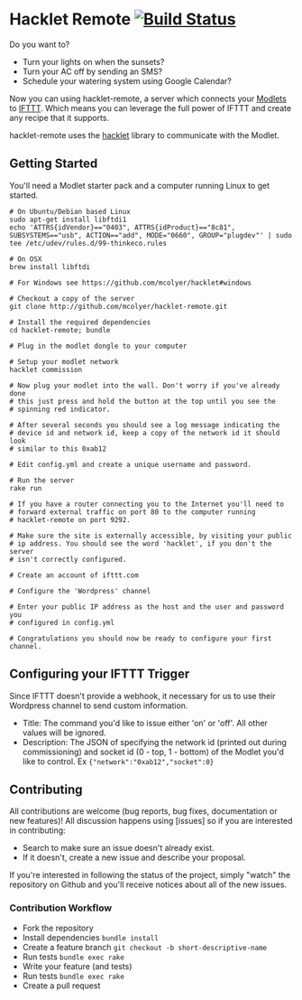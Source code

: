 # Hacklet Remote [![Build Status](https://travis-ci.org/mcolyer/hacklet-remote.png)](https://travis-ci.org/mcolyer/hacklet-remote)

Do you want to?

* Turn your lights on when the sunsets?
* Turn your AC off by sending an SMS?
* Schedule your watering system using Google Calendar?

Now you can using hacklet-remote, a server which connects your [Modlets]
to [IFTTT]. Which means you can leverage the full power of IFTTT and
create any recipe that it supports.

hacklet-remote uses the [hacklet] library to communicate with the
Modlet.

## Getting Started

You'll need a Modlet starter pack and a computer running Linux to get started.

```shell
# On Ubuntu/Debian based Linux
sudo apt-get install libftdi1
echo 'ATTRS{idVendor}=="0403", ATTRS{idProduct}=="8c81", SUBSYSTEMS=="usb", ACTION=="add", MODE="0660", GROUP="plugdev"' | sudo tee /etc/udev/rules.d/99-thinkeco.rules

# On OSX
brew install libftdi

# For Windows see https://github.com/mcolyer/hacklet#windows

# Checkout a copy of the server
git clone http://github.com/mcolyer/hacklet-remote.git

# Install the required dependencies
cd hacklet-remote; bundle

# Plug in the modlet dongle to your computer

# Setup your modlet network
hacklet commission

# Now plug your modlet into the wall. Don't worry if you've already done
# this just press and hold the button at the top until you see the
# spinning red indicator.

# After several seconds you should see a log message indicating the
# device id and network id, keep a copy of the network id it should look
# similar to this 0xab12

# Edit config.yml and create a unique username and password.

# Run the server
rake run

# If you have a router connecting you to the Internet you'll need to
# forward external traffic on port 80 to the computer running
# hacklet-remote on port 9292.

# Make sure the site is externally accessible, by visiting your public
# ip address. You should see the word 'hacklet', if you don't the server
# isn't correctly configured.

# Create an account of ifttt.com

# Configure the 'Wordpress' channel

# Enter your public IP address as the host and the user and password you
# configured in config.yml

# Congratulations you should now be ready to configure your first channel.
```

## Configuring your IFTTT Trigger

Since IFTTT doesn't provide a webhook, it necessary for us to use their
Wordpress channel to send custom information.

* Title: The command you'd like to issue either 'on' or 'off'. All other
  values will be ignored.
* Description: The JSON of specifying the network id (printed out during
  commissioning) and socket id (0 - top, 1 - bottom) of the Modlet you'd like to
  control. Ex `{"network":"0xab12","socket":0}`

## Contributing

All contributions are welcome (bug reports, bug fixes, documentation or
new features)! All discussion happens using [issues] so if you are
interested in contributing:

* Search to make sure an issue doesn't already exist.
* If it doesn't, create a new issue and describe your proposal.

If you're interested in following the status of the project, simply
"watch" the repository on Github and you'll receive notices about all of
the new issues.

### Contribution Workflow

* Fork the repository
* Install dependencies `bundle install`
* Create a feature branch `git checkout -b short-descriptive-name`
* Run tests `bundle exec rake`
* Write your feature (and tests)
* Run tests `bundle exec rake`
* Create a pull request

[IFTTT]: http://ifttt.com
[Modlets]: http://themodlet.com
[amazon]: http://www.amazon.com/ThinkEco-TE1010-Modlet-Starter-White/dp/B00AAT43OA/
[issue]: https://github.com/mcolyer/hacklet-remote/issues
[hacklet]: http://github.com/mcolyer/hacklet/
